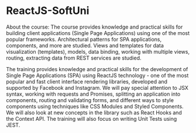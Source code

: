 # ReactJS-SoftUni
About the course:
The course provides knowledge and practical skills for building client applications (Single Page Applications) using one of the most popular frameworks. Architectural patterns for SPA applications, components, and more are studied. Views and templates for data visualization (templates), models, data binding, working with multiple views, routing, extracting data from REST services are studied.

The training provides knowledge and practical skills for the development of Single Page Applications (SPA) using ReactJS technology - one of the most popular and fast client interface rendering libraries, developed and supported by Facebook and Instagram. We will pay special attention to JSX syntax, working with requests and Promises, splitting an application into components, routing and validating forms, and different ways to style components using techniques like CSS Modules and Styled Components. We will also look at new concepts in the library such as React Hooks and the Context API. The training will also focus on writing Unit Tests using JEST.
